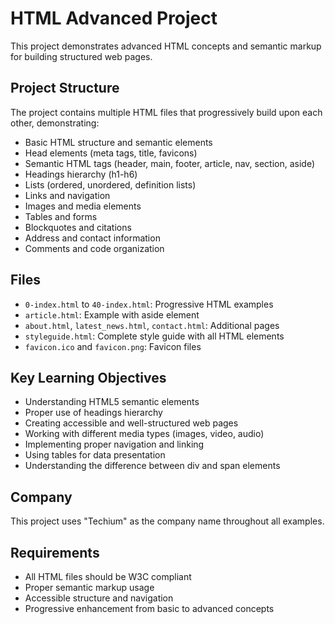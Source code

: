 # HTML Advanced Project

This project demonstrates advanced HTML concepts and semantic markup for building structured web pages.

## Project Structure

The project contains multiple HTML files that progressively build upon each other, demonstrating:

- Basic HTML structure and semantic elements
- Head elements (meta tags, title, favicons)
- Semantic HTML tags (header, main, footer, article, nav, section, aside)
- Headings hierarchy (h1-h6)
- Lists (ordered, unordered, definition lists)
- Links and navigation
- Images and media elements
- Tables and forms
- Blockquotes and citations
- Address and contact information
- Comments and code organization

## Files

- `0-index.html` to `40-index.html`: Progressive HTML examples
- `article.html`: Example with aside element
- `about.html`, `latest_news.html`, `contact.html`: Additional pages
- `styleguide.html`: Complete style guide with all HTML elements
- `favicon.ico` and `favicon.png`: Favicon files

## Key Learning Objectives

- Understanding HTML5 semantic elements
- Proper use of headings hierarchy
- Creating accessible and well-structured web pages
- Working with different media types (images, video, audio)
- Implementing proper navigation and linking
- Using tables for data presentation
- Understanding the difference between div and span elements

## Company

This project uses "Techium" as the company name throughout all examples.

## Requirements

- All HTML files should be W3C compliant
- Proper semantic markup usage
- Accessible structure and navigation
- Progressive enhancement from basic to advanced concepts
